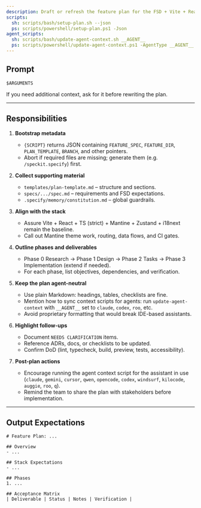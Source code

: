 ```yaml
---
description: Draft or refresh the feature plan for the FSD + Vite + React + TypeScript + Mantine stack.
scripts:
  sh: scripts/bash/setup-plan.sh --json
  ps: scripts/powershell/setup-plan.ps1 -Json
agent_scripts:
  sh: scripts/bash/update-agent-context.sh __AGENT__
  ps: scripts/powershell/update-agent-context.ps1 -AgentType __AGENT__
---
```


## Prompt

```text
$ARGUMENTS
```

If you need additional context, ask for it before rewriting the plan.

---

## Responsibilities

1. **Bootstrap metadata**  
   - `{SCRIPT}` returns JSON containing `FEATURE_SPEC`, `FEATURE_DIR`, `PLAN_TEMPLATE`, `BRANCH`, and other pointers.
   - Abort if required files are missing; generate them (e.g. `/speckit.specify`) first.

2. **Collect supporting material**  
   - `templates/plan-template.md` – structure and sections.  
   - `specs/.../spec.md` – requirements and FSD expectations.  
   - `.specify/memory/constitution.md` – global guardrails.

3. **Align with the stack**  
   - Assure Vite + React + TS (strict) + Mantine + Zustand + i18next remain the baseline.  
   - Call out Mantine theme work, routing, data flows, and CI gates.

4. **Outline phases and deliverables**  
   - Phase 0 Research → Phase 1 Design → Phase 2 Tasks → Phase 3 Implementation (extend if needed).  
   - For each phase, list objectives, dependencies, and verification.

5. **Keep the plan agent-neutral**  
   - Use plain Markdown: headings, tables, checklists are fine.  
   - Mention how to sync context scripts for agents: run `update-agent-context` with `__AGENT__` set to `claude`, `codex`, `roo`, etc.  
   - Avoid proprietary formatting that would break IDE-based assistants.

6. **Highlight follow-ups**  
   - Document `NEEDS CLARIFICATION` items.  
   - Reference ADRs, docs, or checklists to be updated.  
   - Confirm DoD (lint, typecheck, build, preview, tests, accessibility).

7. **Post-plan actions**  
   - Encourage running the agent context script for the assistant in use (`claude`, `gemini`, `cursor`, `qwen`, `opencode`, `codex`, `windsurf`, `kilocode`, `auggie`, `roo`, `q`).  
   - Remind the team to share the plan with stakeholders before implementation.

---

## Output Expectations

```
# Feature Plan: ...

## Overview
- ...

## Stack Expectations
- ...

## Phases
1. ...

## Acceptance Matrix
| Deliverable | Status | Notes | Verification |
```
